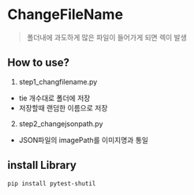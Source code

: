 # ChangeFileName
> 폴더내에 과도하게 많은 파일이 들어가게 되면 렉이 발생

## How to use?
1. step1_changfilename.py
- tie 개수대로 폴더에 저장
- 저장할때 랜덤한 이름으로 저장 
2. step2_changejsonpath.py
- JSON파일의 imagePath를 이미지명과 통일

## install Library
```
pip install pytest-shutil
```
